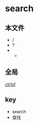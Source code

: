 search
===
本文件
---
* /
* ?
* *

全局
---
[ctrlsf](https://github.com/dyng/ctrlsf.vim)

key
---
* search
* 查找
